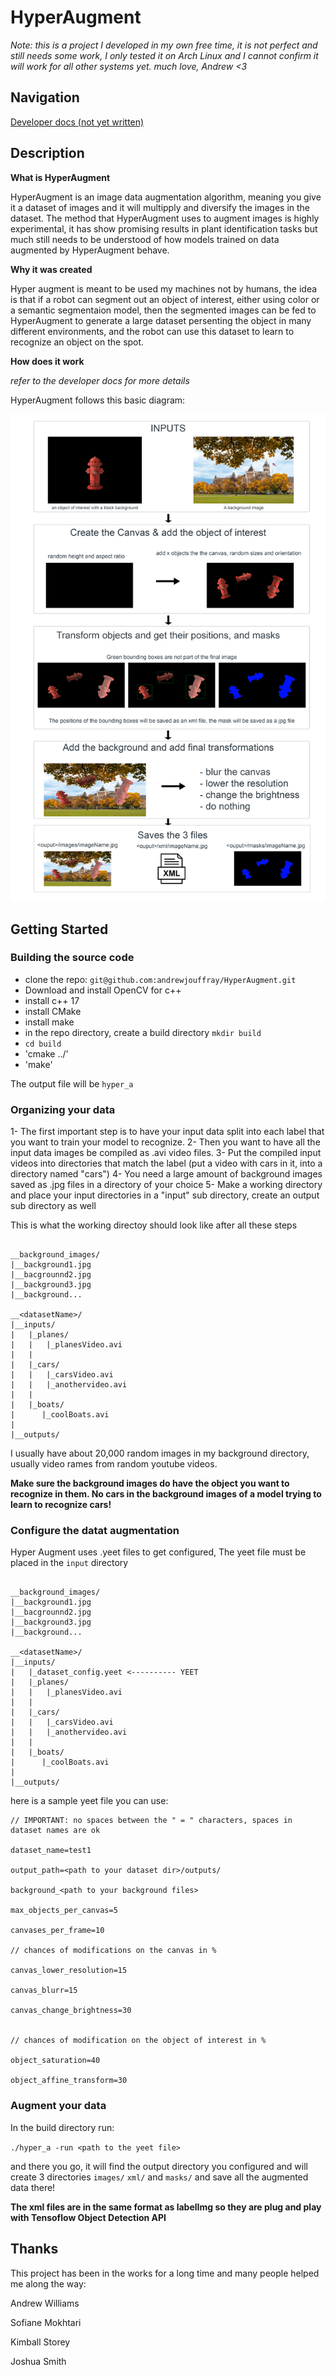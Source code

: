 # HyperAugment

*Note: this is a project I developed in my own free time, it is not perfect and still needs some work, I only tested it on Arch Linux and I cannot confirm it will work for all other systems yet. much love, Andrew <3*

## Navigation

[Developer docs (not yet written)](./docs/dev.md)

## Description

**What is HyperAugment**

HyperAugment is an image data augmentation algorithm, meaning you give it a dataset of images and it will multipply and diversify the images in the dataset. The method that HyperAugment uses to augment images is highly experimental, it has show promising results in plant identification tasks but much still needs to be understood of how models trained on data augmented by HyperAugment behave.

**Why it was created**

Hyper augment is meant to be used my machines not by humans, the idea is that if a robot can segment out an object of interest, either using color or a semantic segmentaion model, then the segmented images can be fed to HyperAugment to generate a large dataset persenting the object in many different environments, and the robot can use this dataset to learn to recognize an object on the spot.

**How does it work**

*refer to the developer docs for more details*

HyperAugment follows this basic diagram:

![basic diagram](./docs/images/augment-flow.png)


## Getting Started

### Building the source code

- clone the repo: `git@github.com:andrewjouffray/HyperAugment.git`
- Download and install OpenCV for c++
- install c++ 17
- install CMake
- install make 
- in the repo directory, create a build directory `mkdir build`
- `cd build`
- 'cmake ../'
- 'make'

The output file will be `hyper_a`

### Organizing your data 

1- The first important step is to have your input data split into each label that you want to train your model to recognize.
2- Then you want to have all the input data images be compiled as .avi video files.
3- Put the compiled input videos into directories that match the label (put a video with cars in it, into a directory named "cars")
4- You need a large amount of background images saved as .jpg files in a directory of your choice
5- Make a working directory and place your input directories in a "input" sub directory, create an output sub directory as well

This is what the working directoy should look like after all these steps

```

__background_images/
|__background1.jpg
|__bacgrounnd2.jpg
|__background3.jpg
|__background...

__<datasetName>/
|__inputs/
|   |_planes/
|   |   |_planesVideo.avi
|   |
|   |_cars/
|   |   |_carsVideo.avi
|   |   |_anothervideo.avi
|   |
|   |_boats/
|      |_coolBoats.avi
|
|__outputs/

```
I usually have about 20,000 random images in my background directory, usually video rames from random youtube videos.

**Make sure the background images do have the object you want to recognize in them. No cars in the background images of a model trying to learn to recognize cars!**

### Configure the datat augmentation

Hyper Augment uses .yeet files to get configured, The yeet file must be placed in the `input` directory

```

__background_images/
|__background1.jpg
|__bacgrounnd2.jpg
|__background3.jpg
|__background...

__<datasetName>/
|__inputs/
|   |_dataset_config.yeet <---------- YEET
|   |_planes/
|   |   |_planesVideo.avi
|   |
|   |_cars/
|   |   |_carsVideo.avi
|   |   |_anothervideo.avi
|   |
|   |_boats/
|      |_coolBoats.avi
|
|__outputs/

```


here is a sample yeet file you can use:

```
// IMPORTANT: no spaces between the " = " characters, spaces in dataset names are ok

dataset_name=test1

output_path=<path to your dataset dir>/outputs/

background_<path to your background files>

max_objects_per_canvas=5

canvases_per_frame=10

// chances of modifications on the canvas in %

canvas_lower_resolution=15

canvas_blurr=15

canvas_change_brightness=30


// chances of modification on the object of interest in %

object_saturation=40

object_affine_transform=30

```
### Augment your data


In the build directory run:

`./hyper_a -run <path to the yeet file>`

and there you go, it will find the output directory you configured and will create 3 directories `images/` `xml/` and `masks/` and save all the augmented data there!

**The xml files are in the same format as labelImg so they are plug and play with Tensoflow Object Detection API**

## Thanks

This project has been in the works for a long time and many people helped me along the way:

Andrew Williams

Sofiane Mokhtari

Kimball Storey

Joshua Smith

